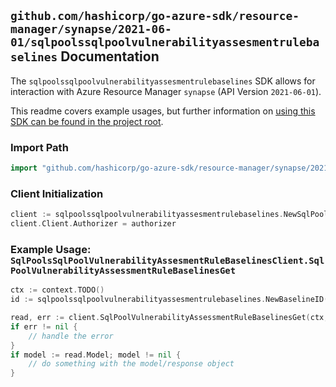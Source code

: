 
## `github.com/hashicorp/go-azure-sdk/resource-manager/synapse/2021-06-01/sqlpoolssqlpoolvulnerabilityassesmentrulebaselines` Documentation

The `sqlpoolssqlpoolvulnerabilityassesmentrulebaselines` SDK allows for interaction with Azure Resource Manager `synapse` (API Version `2021-06-01`).

This readme covers example usages, but further information on [using this SDK can be found in the project root](https://github.com/hashicorp/go-azure-sdk/tree/main/docs).

### Import Path

```go
import "github.com/hashicorp/go-azure-sdk/resource-manager/synapse/2021-06-01/sqlpoolssqlpoolvulnerabilityassesmentrulebaselines"
```


### Client Initialization

```go
client := sqlpoolssqlpoolvulnerabilityassesmentrulebaselines.NewSqlPoolsSqlPoolVulnerabilityAssesmentRuleBaselinesClientWithBaseURI("https://management.azure.com")
client.Client.Authorizer = authorizer
```


### Example Usage: `SqlPoolsSqlPoolVulnerabilityAssesmentRuleBaselinesClient.SqlPoolVulnerabilityAssessmentRuleBaselinesGet`

```go
ctx := context.TODO()
id := sqlpoolssqlpoolvulnerabilityassesmentrulebaselines.NewBaselineID("12345678-1234-9876-4563-123456789012", "example-resource-group", "workspaceValue", "sqlPoolValue", "ruleIdValue", "default")

read, err := client.SqlPoolVulnerabilityAssessmentRuleBaselinesGet(ctx, id)
if err != nil {
	// handle the error
}
if model := read.Model; model != nil {
	// do something with the model/response object
}
```
